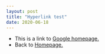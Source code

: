 ```yaml
---
layout: post
title: "Hyperlink test"
date: 2020-06-18
---
```


<p>
    <ul>
        <li>This is a link to <a href="https://www.google.com" title="all hail google senpai">Google homepage.</a></li>
        <li>Back to <a href="/">Homepage.</a></li>
    </ul>
</p>
